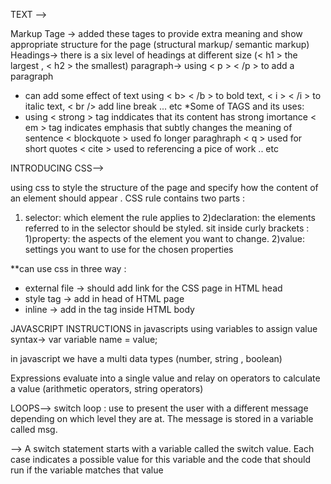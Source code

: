  TEXT -->

Markup Tage -> added these tages to provide extra meaning and show appropriate structure for the page (structural markup/ semantic markup)
Headings-> there is a six level of headings at different size (< h1 > the largest , < h2 > the smallest)
paragraph-> using < p > < /p > to add a paragraph 

- can add some effect of text using < b>  < /b > to bold text, < i > < /i > to italic text, < br /> add line break ... etc 
*Some of TAGS and its uses:
- using < strong > tag inddicates that its content has strong imortance 
< em > tag indicates emphasis that subtly changes the meaning of sentence 
< blockquote > used fo longer paraghraph 
< q > used for short quotes 
< cite > used to referencing a pice of work .. etc 

INTRODUCING CSS-->

using css to style the structure of the page and specify how the content of an element should appear .
CSS rule contains two parts : 
1) selector: which element the rule applies to
 2)declaration: the elements referred to in the selector should be styled. 
sit inside curly brackets : 
1)property: the aspects of the element you want to change.
2)value: settings you want to use for the chosen properties

**can use css in three way :
 - external file -> should add link for the CSS page in HTML head
 - style tag -> add in head of HTML page
 - inline -> add in the tag inside HTML body

JAVASCRIPT INSTRUCTIONS
in javascripts using variables to assign value 
syntax-> var  variable name = value;

in javascript we have a multi data types (number, string , boolean)

Expressions evaluate into a single value and relay on operators to calculate a value (arithmetic operators, string operators)

LOOPS-->
switch loop : use to present the user with a different message depending on which level they are at. The message is stored in a variable called msg. 

--> A switch statement starts with a variable called the switch value. Each case indicates a possible value for this variable and the code that should run if the variable matches that value
